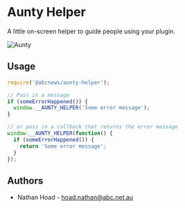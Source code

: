 # Aunty Helper

A little on-screen helper to guide people using your plugin.

![Aunty](https://i.imgur.com/kc40BoX.png)

## Usage

```js
require('@abcnews/aunty-helper');

// Pass in a message
if (someErrorHappened()) {
  window.__AUNTY_HELPER('Some error message');
}

// or pass in a callback that returns the error message
window.__AUNTY_HELPER(function() {
  if (someErrorHappened()) {
    return 'Some error message';
  }
});
```

## Authors

* Nathan Hoad - [hoad.nathan@abc.net.au](mailto:hoad.nathan@abc.net.au)
